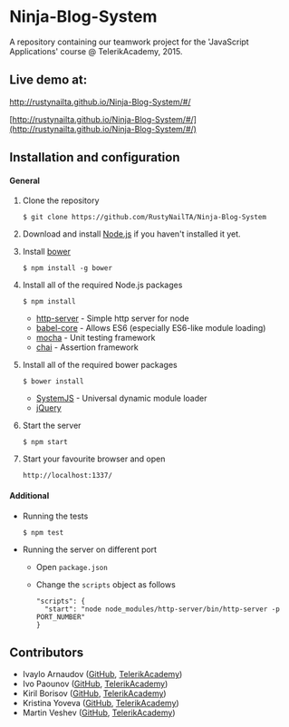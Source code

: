 # Ninja-Blog-System

A repository containing our teamwork project for the 'JavaScript Applications' course @ TelerikAcademy, 2015. 

## Live demo at:

http://rustynailta.github.io/Ninja-Blog-System/#/

[http://rustynailta.github.io/Ninja-Blog-System/#/](http://rustynailta.github.io/Ninja-Blog-System/#/)

## Installation and configuration

#### General

1. Clone the repository

    ```
    $ git clone https://github.com/RustyNailTA/Ninja-Blog-System
    ```
    
2. Download and install [Node.js](https://nodejs.org/download/) if you haven't installed it yet. 
3. Install [bower](http://bower.io/)
 
    ```
    $ npm install -g bower
    ```
    
4. Install all of the required Node.js packages

    ```
    $ npm install
    ```
    
    * [http-server](https://www.npmjs.com/package/http-server) - Simple http server for node
    * [babel-core](https://babeljs.io/) - Allows ES6 (especially ES6-like module loading)
    * [mocha](https://mochajs.org/) - Unit testing framework
    * [chai](http://chaijs.com/) - Assertion framework
    
5. Install all of the required bower packages

    ```
    $ bower install
    ```
    
    * [SystemJS](https://github.com/systemjs/systemjs) - Universal dynamic module loader
    * [jQuery](https://jquery.com/)

6. Start the server

    ```
    $ npm start
    ```
    
7. Start your favourite browser and open

    ```
    http://localhost:1337/
    ```

#### Additional

* Running the tests

    ```
    $ npm test
    ```
    
* Running the server on different port
  * Open `package.json`
  * Change the `scripts` object as follows

    ```
    "scripts": {
      "start": "node node_modules/http-server/bin/http-server -p PORT_NUMBER"
    }
    ```
    
## Contributors

* Ivaylo Arnaudov ([GitHub](https://github.com/arnaudoff), [TelerikAcademy](http://telerikacademy.com/Users/ivaylo.arnaudov))
* Ivo Paounov ([GitHub](https://github.com/IvoPaunov), [TelerikAcademy](http://telerikacademy.com/Users/ivo.paunov))
* Kiril Borisov ([GitHub](https://github.com/kborisov760), [TelerikAcademy](http://telerikacademy.com/Users/borisov.kiril760))
* Kristina Yoveva ([GitHub](http://telerikacademy.com/Users/KYoveva), [TelerikAcademy](http://telerikacademy.com/Users/KYoveva))
* Martin Veshev ([GitHub](https://github.com/vesheff), [TelerikAcademy](http://telerikacademy.com/Users/vesheff))
